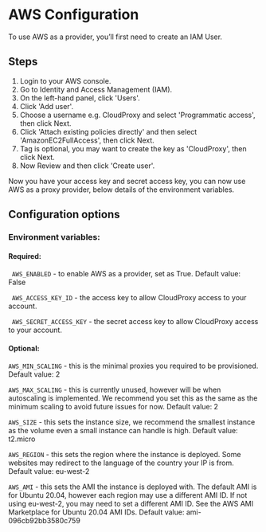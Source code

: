 # AWS Configuration

To use AWS as a provider, you’ll first need to create an IAM User.

## Steps

1. Login to your AWS console.
2. Go to Identity and Access Management (IAM).
3. On the left-hand panel, click 'Users'.
4. Click 'Add user'.
5. Choose a username e.g. CloudProxy and select 'Programmatic access', then click Next.
6. Click 'Attach existing policies directly' and then select 'AmazonEC2FullAccess', then click Next.
7. Tag is optional, you may want to create the key as 'CloudProxy', then click Next.
8. Now Review and then click 'Create user'.

Now you have your access key and secret access key, you can now use AWS as a proxy provider, below details of the environment variables.

## Configuration options
### Environment variables: 
#### Required:
`` AWS_ENABLED`` - to enable AWS as a provider, set as True. Default value: False

`` AWS_ACCESS_KEY_ID`` - the access key to allow CloudProxy access to your account. 

`` AWS_SECRET_ACCESS_KEY`` - the secret access key to allow CloudProxy access to your account.
#### Optional:
``AWS_MIN_SCALING`` - this is the minimal proxies you required to be provisioned. Default value: 2

``AWS_MAX_SCALING`` - this is currently unused, however will be when autoscaling is implemented. We recommend you set this as the same as the minimum scaling to avoid future issues for now. Default value: 2

``AWS_SIZE``  - this sets the instance size, we recommend the smallest instance as the volume even a small instance can handle is high. Default value: t2.micro

``AWS_REGION`` - this sets the region where the instance is deployed. Some websites may redirect to the language of the country your IP is from. Default value: eu-west-2

``AWS_AMI`` - this sets the AMI the instance is deployed with. The default AMI is for Ubuntu 20.04, however each region may use a different AMI ID. If not using eu-west-2, you may need to set a different AMI ID. See the AWS AMI Marketplace for Ubuntu 20.04 AMI IDs. Default value: ami-096cb92bb3580c759